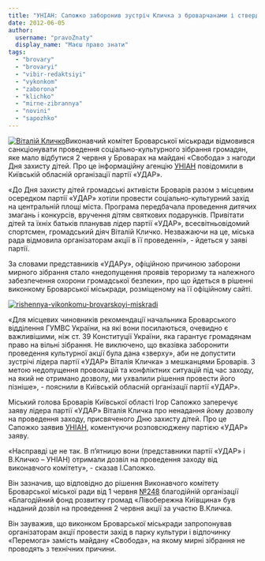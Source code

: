 ```yaml
---
title: "УНІАН: Сапожко заборонив зустріч Кличка з броварчанами і стверджує, що дозволив"
date: 2012-06-05
author: 
  username: "pravoZnaty"
  display_name: "Маєш право знати"
tags: 
  - "brovary"
  - "brovaryi"
  - "vibir-redaktsiyi"
  - "vykonkom"
  - "zaborona"
  - "klichko"
  - "mirne-zibrannya"
  - "novini"
  - "sapozhko"
---
```


[![](https://mpz.brovary.org/wp-content/uploads/2012/06/17d6d3137c0b0c1d5006cbf15076f784.jpg "Віталій Кличко")](https://mpz.brovary.org/wp-content/uploads/2012/06/17d6d3137c0b0c1d5006cbf15076f784.jpg)Виконавчий комітет Броварської міськради відмовився санкціонувати проведення соціально-культурного зібрання громадян, яке мало відбутися 2 червня у Броварах на майдані «Свобода» з нагоди Дня захисту дітей. Про це інформаційну агенцію [УНІАН](http://www.unian.ua/news/507153-klichkovi-ne-dozvolili-dityachi-zmagannya-cherez-zagrozu-terorizmu.html) повідомили в Київській обласній організації партії «УДАР».

«До Дня захисту дітей громадські активісти Броварів разом з місцевим осередком партії «УДАР» хотіли провести соціально-культурний захід на центральній площі міста. Програма передбачала проведення дитячих змагань і конкурсів, вручення дітям святкових подарунків. Привітати дітей та їхніх батьків планував лідер партії «УДАР», всесвітньовідомий спортсмен, громадський діяч Віталій Кличко. Незважаючи на це, міська рада відмовила організаторам акції в її проведенні», - йдеться у заяві партії.

За словами представників «УДАРу», офіційною причиною заборони мирного зібрання стало «недопущення проявів тероризму та належного забезпечення охорони громадської безпеки», про що йдеться в рішенні виконкому Броварської міськради, розміщеному на її офіційному сайті.

[![](https://mpz.brovary.org/wp-content/uploads/2012/06/rishennya-vikonkomu-brovarskoyi-miskradi.jpg "rishennya-vikonkomu-brovarskoyi-miskradi")](https://mpz.brovary.org/wp-content/uploads/2012/06/rishennya-vikonkomu-brovarskoyi-miskradi.jpg)

«Для місцевих чиновників рекомендації начальника Броварського відділення ГУМВС України, на які вони посилаються, очевидно є важливішими, ніж ст. 39 Конституції України, яка гарантує громадянам право на вільні зібрання. Не виключено, що вказівка заборонити проведення культурної акції була дана «зверху», аби не допустити зустрічі лідера партії «УДАР» Віталія Кличка» з мешканцями Броварів. З метою недопущення провокацій та конфліктних ситуацій під час заходу, на який не отримано дозволу, ми ухвалили рішення провести його пізніше», - пояснили в Київській обласній організації партії «УДАР».

Міський голова Броварів Київської області Ігор Сапожко заперечує заяву лідера партії «УДАР» Віталія Кличка про ненадання йому дозволу на проведення заходу, присвяченого Дню захисту дітей. Про це Сапожко заявив [УНІАН](http://www.unian.ua/news/507257-mer-brovariv-bojitsya-scho-ne-zaboronyav-aktsiyu-klichka.html), коментуючи розповсюджену партією «УДАР» заяву.

«Насправді це не так. В п’ятницю вони (представники партії «УДАР» і В.Кличко – УНІАН) отримали дозвіл на проведення заходу від виконавчого комітету», - сказав І.Сапожко.

Він зазначив, що відповідно до рішення Виконавчого комітету Броварської міської ради від 1 червня [№248](http://docs.pravo-znaty.org.ua/p2917/01.06.2012/248) благодійній організації «Благодійний фонд розвитку громад «Лівобережна Київщина» був наданий дозвіл на проведення 2 червня акції за участю В.Кличка.

Він зауважив, що виконком Броварської міськради запропонував організаторам акції провести захід в парку культури і відпочинку «Перемога» замість майдану «Свобода», на якому мирні зібрання не проводять з технічних причини.

